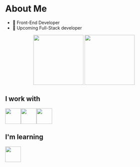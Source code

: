 # About Me

- 🤖 Front-End Developer
- 🦾 Upcoming Full-Stack developer

<div align=center>
  <img height="160rem" src="https://github-readme-stats.vercel.app/api?username=BenjaminZapata&show_icons=true&bg_color=30,e96443,904e95&title_color=fff&text_color=fff&icon_color=fff"/>
  <img height="160rem" src="https://github-readme-stats.vercel.app/api/top-langs/?username=BenjaminZapata&layout=compact&bg_color=30,e96443,904e95&title_color=fff&text_color=fff&icon_color=fff"/>
</div>

<div>
<h2>I work with</h2> <img height=50 src="https://cdn.jsdelivr.net/gh/devicons/devicon/icons/html5/html5-original.svg" /><img height=50 src="https://cdn.jsdelivr.net/gh/devicons/devicon/icons/css3/css3-original.svg" /><img height=50px src="https://cdn.jsdelivr.net/gh/devicons/devicon/icons/javascript/javascript-original.svg"/>
</div>

<div>
<h2>I'm learning</h2> <img height=50 src="https://cdn.jsdelivr.net/gh/devicons/devicon/icons/react/react-original.svg" />
</div>
          
          
